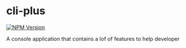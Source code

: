 # cli-plus

[![NPM Version](http://img.shields.io/npm/v/cli-plus.svg?style=flat)](https://www.npmjs.org/package/cli-plus)

A console application that contains a lof of features to help developer
